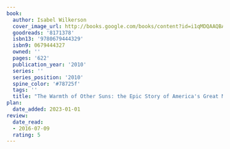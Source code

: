 ```yaml
---
book:
  author: Isabel Wilkerson
  cover_image_url: http://books.google.com/books/content?id=i1qMDQAAQBAJ&printsec=frontcover&img=1&zoom=1&edge=curl&source=gbs_api
  goodreads: '8171378'
  isbn13: '9780679444329'
  isbn9: 0679444327
  owned: ''
  pages: '622'
  publication_year: '2010'
  series: ''
  series_position: '2010'
  spine_color: '#78725f'
  tags: ''
  title: "The Warmth of Other Suns: the Epic Story of America's Great Migration"
plan:
  date_added: 2023-01-01
review:
  date_read:
  - 2016-07-09
  rating: 5
---
```

